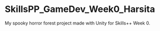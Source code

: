 # SkillsPP_GameDev_Week0_Harsita
My spooky horror forest project made with Unity for Skills++ Week 0.

